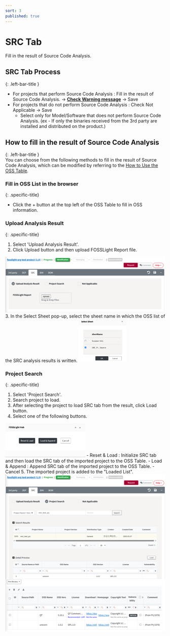 ```yaml
---
sort: 3
published: true
---
```


# SRC Tab
<div class="note">
Fill in the result of Source Code Analysis.
</div>

## SRC Tab Process
{: .left-bar-title }
- For projects that perform Source Code Analysis : Fill in the result of Source Code Analysis. → [**Check Warning message**](https://fosslight.org/hub-guide-en/tips/1_common/5_warning_message) → Save
- For projects that do not perform Source Code Analysis : Check Not Applicable → Save  
    - Select only for Model/Software that does not perform Source Code Analysis. (ex - If only the binaries received from the 3rd party are installed and distributed on the product.)  

## How to fill in the result of Source Code Analysis
{: .left-bar-title }  
You can choose from the following methods to fill in the result of Source Code Analysis, which can be modified by referring to the [How to Use the OSS Table](https://fosslight.org/hub-guide-en/tips/1_common/1_oss_table).


### Fill in OSS List in the browser
{: .specific-title}  
- Click the + button at the top left of the OSS Table to fill in OSS information.   


### Upload Analysis Result 
{: .specific-title}
1. Select 'Upload Analysis Result'.  
2. Click Upload button and then upload FOSSLight Report file.  
<img src="images/3_src_upload.png" alt="select" class="styled-image">
3.  In the Select Sheet pop-up, select the sheet name in which the OSS list of the SRC analysis results is written.  
<img src="images/3_src_file_select.png" alt="select" class="styled-image_nofloat" style="width: 30%; height: auto;">


### Project Search 
{: .specific-title} 
1. Select 'Project Search'.  
2. Search project to load.  
3. After selecting the project to load SRC tab from the result, click Load button.  
4. Select one of the following buttons.  
<img src="images/2_dep_search_option.png" alt="select" class="styled-image_nofloat" style="width: 50%; height: auto;">
    - Reset & Load : Initialize SRC tab and then load the SRC tab of the imported project to the OSS Table.  
    - Load & Append : Append SRC tab of the imported project to the OSS Table.  
    - Cancel  
5. The imported project is added to the "Loaded List".  
<img src="images/3_src_search.png" alt="select" class="styled-image">
